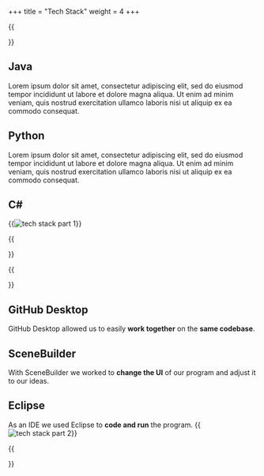 +++
title = "Tech Stack"
weight = 4
+++

{{<section title="Tech Stack Com & Design">}}

## Java
Lorem ipsum dolor sit amet, consectetur adipiscing elit, sed do eiusmod tempor incididunt ut labore et dolore magna aliqua. Ut enim ad minim veniam, quis nostrud exercitation ullamco laboris nisi ut aliquip ex ea commodo consequat. 

## Python
Lorem ipsum dolor sit amet, consectetur adipiscing elit, sed do eiusmod tempor incididunt ut labore et dolore magna aliqua. Ut enim ad minim veniam, quis nostrud exercitation ullamco laboris nisi ut aliquip ex ea commodo consequat. 

## C#
{{<image src="techstackcom.png" alt="tech stack part 1" caption="communication & design tech stack">}}

{{</section>}}

{{<section title="Tech Stack Dev">}}
## GitHub Desktop
GitHub Desktop allowed us to easily **work together** on the **same codebase**.

## SceneBuilder
With SceneBuilder we worked to **change the UI** of our program and adjust it to our ideas. 

## Eclipse
As an IDE we used Eclipse to **code and run** the program.
{{<image src="techstackdev.png" alt="tech stack part 2" caption="development tech stack">}}

{{</section>}}



